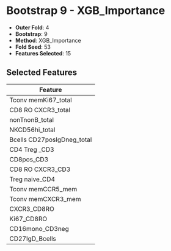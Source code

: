 # Bootstrap 9 - XGB_Importance

- **Outer Fold**: 4
- **Bootstrap**: 9
- **Method**: XGB_Importance
- **Fold Seed**: 53
- **Features Selected**: 15

## Selected Features

| Feature |
|---------|
| Tconv memKi67_total |
| CD8 RO CXCR3_total |
| nonTnonB_total |
| NKCD56hi_total |
| Bcells CD27posIgDneg_total |
| CD4 Treg _CD3 |
| CD8pos_CD3 |
| CD8 RO CXCR3_CD3 |
| Treg naive_CD4 |
| Tconv memCCR5_mem |
| Tconv memCXCR3_mem |
| CXCR3_CD8RO |
| Ki67_CD8RO |
| CD16mono_CD3neg |
| CD27IgD_Bcells |
